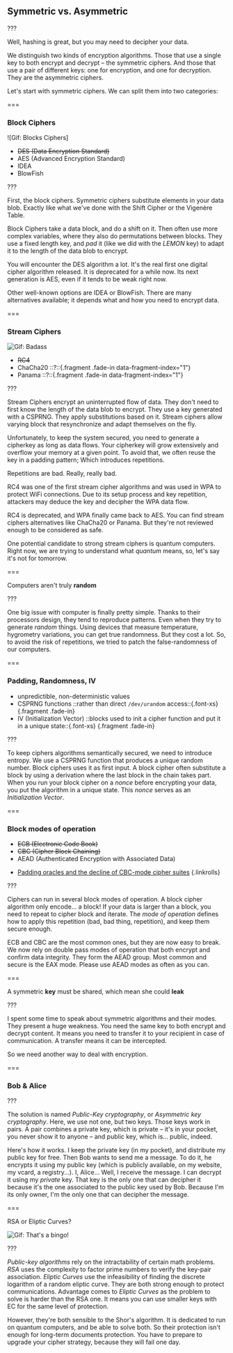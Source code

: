 <!--{section^1: data-breadcrumb="Symmetric And Asymmetric"}-->

<!--{.interleaf}-->

## Symmetric vs. Asymmetric

???

Well, hashing is great, but you may need to decipher your data.

We distinguish two kinds of encryption algorithms. Those that use a single key to both encrypt and decrypt – the symmetric ciphers. And those that use a pair of different keys: one for encryption, and one for decryption. They are the asymmetric ciphers.

Let's start with symmetric ciphers. We can split them into two categories:

===

### Block Ciphers

![Gif: Blocks Ciphers]

- ~~DES (Data Encryption Standard)~~
- AES (Advanced Encryption Standard)
- IDEA
- BlowFish

???

First, the block ciphers. Symmetric ciphers substitute elements in your data blob. Exactly like what we've done with the Shift Cipher or the Vigenère Table.

Block Ciphers take a data block, and do a shift on it. Then often use more complex variables, where they also do permutations between blocks. They use a fixed length key, and _pad_ it (like we did with the _LEMON_ key) to adapt it to the length of the data blob to encrypt.

You will encounter the DES algorithm a lot. It's the real first one digital cipher algorithm released. It is deprecated for a while now. Its next generation is AES, even if it tends to be weak right now.

Other well-known options are IDEA or BlowFish. There are many alternatives available; it depends what and how you need to encrypt data.

===

### Stream Ciphers

![Gif: Badass]()

- ~~RC4~~
- ChaCha20 ::?::{.fragment .fade-in data-fragment-index="1"}
- Panama ::?::{.fragment .fade-in data-fragment-index="1"}

???

Stream Ciphers encrypt an uninterrupted flow of data. They don't need to first know the length of the data blob to encrypt. They use a key generated with a CSPRNG. They apply substitutions based on it. Stream ciphers allow varying block that resynchronize and adapt themselves on the fly.

Unfortunately, to keep the system secured, you need to generate a cipherkey as long as data flows. Your cipherkey will grow extensively and overflow your memory at a given point. To avoid that, we often reuse the key in a padding pattern; Which introduces repetitions.

Repetitions are bad. Really, really bad.

RC4 was one of the first stream cipher algorithms and was used in WPA to protect WiFi connections. Due to its setup process and key repetition, attackers may deduce the key and decipher the WPA data flow.

RC4 is deprecated, and WPA finally came back to AES. You can find stream ciphers alternatives like ChaCha20 or Panama. But they're not reviewed enough to be considered as safe.

One potential candidate to strong stream ciphers is quantum computers. Right now, we are trying to understand what _quantum_ means, so, let's say it's not for tomorrow.

===

Computers aren't truly **random**

???

One big issue with computer is finally pretty simple. Thanks to their processors design, they tend to reproduce patterns. Even when they try to generate _random_ things. Using devices that measure temperature, hygrometry variations, you can get true randomness. But they cost a lot. So, to avoid the risk of repetitions, we tried to patch the false-randomness of our computers.

===

### Padding, Randomness, IV

- unpredictible, non-deterministic values
- CSPRNG functions ::rather than direct `/dev/urandom` access::{.font-xs} {.fragment .fade-in}
- IV (Initialization Vector) ::blocks used to init a cipher function and put it in a unique state::{.font-xs} {.fragment .fade-in}

???

To keep ciphers algorithms semantically secured, we need to introduce entropy. We use a CSPRNG function that produces a unique random number. Block ciphers uses it as first input. A block cipher often substitute a block by using a derivation where the last block in the chain takes part. When you run your block cipher on a _nonce_ before encrypting your data, you put the algorithm in a unique state. This _nonce_ serves as an _Initialization Vector_.

===

### Block modes of operation

- ~~ECB (Electronic Code Book)~~
- ~~CBC (Cipher Block Chaining)~~
- AEAD (Authenticated Encryption with Associated Data)

<!-- -->

- [Padding oracles and the decline of CBC-mode cipher suites][5.1]
{.linkrolls}


[5.1]: https://blog.cloudflare.com/padding-oracles-and-the-decline-of-cbc-mode-ciphersuites/

???

Ciphers can run in several block modes of operation. A block cipher algorithm only encode... a block! If your data is larger than a block, you need to repeat to cipher block and iterate. The _mode of operation_ defines how to apply this repetition (bad, bad thing, repetition), and keep them secure enough.

ECB and CBC are the most common ones, but they are now easy to break. We now rely on double pass modes of operation that both encrypt and confirm data integrity. They form the AEAD group. Most common and secure is the EAX mode. Please use AEAD modes as often as you can.

===

A symmetric **key** must be shared, which mean she could **leak**

???

I spent some time to speak about symmetric algorithms and their modes. They present a huge weakness. You need the same key to both encrypt and decrypt content. It means you need to transfer it to your recipient in case of communication. A transfer means it can be intercepted.

So we need another way to deal with encryption.

===

### Bob & Alice

<!-- SVG Anim: RSA -->

???

The solution is named _Public-Key cryptography_, or _Asymmetric key cryptography_. Here, we use not one, but two keys. Those keys work in pairs. A pair combines a private key, which is private – it's in your pocket, you never show it to anyone – and public key, which is... public, indeed.

Here's how it works. I keep the private key (in my pocket), and distribute my public key for free. Then Bob wants to send me a message. To do it, he encrypts it using my public key (which is publicly available, on my website, my vcard, a registry...). I, Alice... Well, I receive the message. I can decrypt it using my _private_ key. That key is the only one that can decipher it because it's the one associated to the public key used by Bob. Because I'm its only owner, I'm the only one that can decipher the message.

===

RSA or Eliptic Curves?

![Gif: That's a bingo!]()

???

_Public-key algorithms_ rely on the intractability of certain math problems. _RSA_ uses the complexity to factor prime numbers to verify the key-pair association. _Eliptic Curves_ use the infeasibility of finding the discrete logarithm of a random eliptic curve. They are both strong enough to protect communications. Advantage comes to _Eliptic Curves_ as the problem to solve is harder than the RSA one. It means you can use smaller keys with EC for the same level of protection.

However, they're both sensible to the Shor's algorithm. It is dedicated to run on quantum computers, and be able to solve both. So their protection isn't enough for long-term documents protection. You have to prepare to upgrade your cipher strategy, because they will fail one day.

